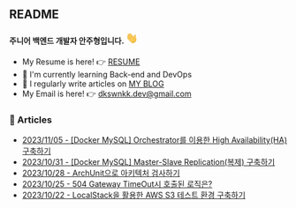 
## README

#### 주니어 백엔드 개발자 안주형입니다. <img src="https://raw.githubusercontent.com/ABSphreak/ABSphreak/master/gifs/Hi.gif" width="22">
- My Resume is here! 👉 [RESUME](https://www.rallit.com/resumes/12076@dkswnkk.dev/%EC%95%88%EC%A3%BC%ED%98%95?theme=STANDARD)
- 🌱 I'm currently learning Back-end and DevOps
- 📝 I regularly write articles on [MY BLOG](https://dkswnkk.tistory.com/)
- My Email is here! 👉  dkswnkk.dev@gmail.com

### 📖 Articles

- [2023/11/05 - [Docker MySQL] Orchestrator를 이용한 High Availability(HA) 구축하기](https://dkswnkk.tistory.com/727) <br/>
- [2023/10/31 - [Docker MySQL] Master-Slave Replication(복제) 구축하기](https://dkswnkk.tistory.com/725) <br/>
- [2023/10/28 - ArchUnit으로 아키텍처 검사하기](https://dkswnkk.tistory.com/724) <br/>
- [2023/10/25 - 504 Gateway TimeOut시 호출된 로직은?](https://dkswnkk.tistory.com/722) <br/>
- [2023/10/22 - LocalStack을 활용한 AWS S3 테스트 환경 구축하기](https://dkswnkk.tistory.com/720) <br/>

